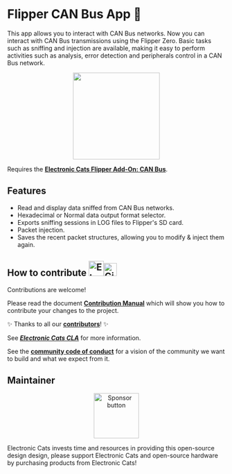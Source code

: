# Flipper CAN Bus App 🐬
This app allows you to interact with CAN Bus networks. Now you can interact with CAN Bus transmissions using the Flipper Zero. Basic tasks such as sniffing and injection are available, making it easy to perform activities such as analysis, error detection and peripherals control in a CAN Bus network.

<p align=center>
 <a href="https://github.com/ElectronicCats/flipper-MCP2515-CANBUS/wiki">
  <img width=200 src="https://github.com/ElectronicCats/flipper-MCP2515-CANBUS/assets/107638696/75e82f16-ae59-4d86-a465-6c6e6b761e80" />
 </a>
</p>

Requires the [**Electronic Cats Flipper Add-On: CAN Bus**](https://electroniccats.com/?s=Flipper+Add-On&post_type=product&product_cat=).

## Features
  * Read and display data sniffed from CAN Bus networks.
  * Hexadecimal or Normal data output format selector.
  * Exports sniffing sessions in LOG files to Flipper's SD card.
  * Packet injection.
  * Saves the recent packet structures, allowing you to modify & inject them again.

## How to contribute <img src="https://electroniccats.com/wp-content/uploads/2018/01/fav.png" alt="Electronic Cats Logo" height="35"/><img src="https://raw.githubusercontent.com/gist/ManulMax/2d20af60d709805c55fd784ca7cba4b9/raw/bcfeac7604f674ace63623106eb8bb8471d844a6/github.gif" alt="GitHub Logo" height="30"/>

Contributions are welcome!

Please read the document [**Contribution Manual**](https://github.com/ElectronicCats/electroniccats-cla/blob/main/electroniccats-contribution-manual.md)  which will show you how to contribute your changes to the project.

✨ Thanks to all our [**contributors**](https://github.com/ElectronicCats/flipper-MCP2515-CANBUS/graphs/contributors)! ✨

See [**_Electronic Cats CLA_**](https://github.com/ElectronicCats/electroniccats-cla/blob/main/electroniccats-cla.md) for more information.

See the  [**community code of conduct**](https://github.com/ElectronicCats/electroniccats-cla/blob/main/electroniccats-community-code-of-conduct.md) for a vision of the community we want to build and what we expect from it.

## Maintainer

<p align="center">
 <a href="https://github.com/sponsors/ElectronicCats">
  <img src="https://electroniccats.com/wp-content/uploads/2020/07/Badge_GHS.png" alt="Sponsor button" height="104" />
 </a>
</p>

Electronic Cats invests time and resources in providing this open-source design design, please support Electronic Cats and open-source hardware by purchasing products from Electronic Cats!
